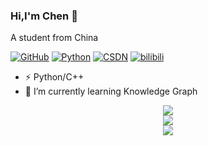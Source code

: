 ### Hi,I'm Chen 👋  
A student from China


[![GitHub](https://img.shields.io/badge/dynamic/json?logo=github&label=GitHub&labelColor=495867&color=495867&query=%24.data.totalSubs&url=https%3A%2F%2Fapi.spencerwoo.com%2Fsubstats%2F%3Fsource%3Dgithub%26queryKey%3Dhayschan&style=flat-square)](https://github.com/chenyu313)
[![Python](https://img.shields.io/static/v1?label=Program&message=Python&color=blue)](https://github.com/chenyu313)
[![CSDN](https://img.shields.io/static/v1?label=Blog&message=CSDN&color=red)](https://blog.csdn.net/qq_45190143)
[![bilibili](https://img.shields.io/static/v1?label=B站&message=bilibili&color=pink)](https://space.bilibili.com/440339527)



- ⚡ Python/C++  
- 🌱 I’m currently learning Knowledge Graph  

<div align="center"><img src="https://cdn.jsdelivr.net/gh/chenyu313/chenyu313/assets/github-contribution-grid-snake.svg" /></div>


<div align="center"> <img src="https://github.com/chenyu313/Python_crawler/blob/main/%E7%AC%AC%E4%B8%80%E7%AB%A0-%E7%88%AC%E8%99%AB%E5%9F%BA%E7%A1%80/code.gif" /> </div>


<div align="center"> <img src="https://github-readme-streak-stats.herokuapp.com/?user=chenyu313" /> </div>
